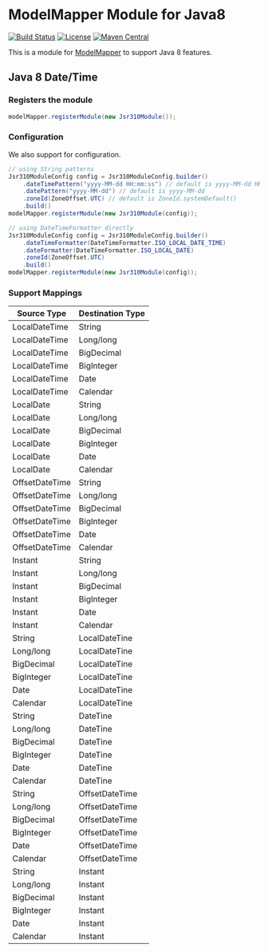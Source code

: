 # ModelMapper Module for Java8

[![Build Status](https://travis-ci.org/modelmapper/modelmapper-module-java8.svg)](https://travis-ci.org/modelmapper/modelmapper-module-java8) 
[![License](http://img.shields.io/:license-apache-brightgreen.svg)](http://www.apache.org/licenses/LICENSE-2.0.html)
[![Maven Central](https://maven-badges.herokuapp.com/maven-central/com.github.chhsiao90/modelmapper-module-java8/badge.svg)](https://maven-badges.herokuapp.com/maven-central/com.github.chhsiao90/modelmapper-module-java8)

This is a module for [ModelMapper](http://modelmapper.org) to support Java 8 features.

## Java 8 Date/Time

### Registers the module

```java
modelMapper.registerModule(new Jsr310Module());
```

### Configuration

We also support for configuration.

```java
// using String patterns
Jsr310ModuleConfig config = Jsr310ModuleConfig.builder()
    .dateTimePattern("yyyy-MM-dd HH:mm:ss") // default is yyyy-MM-dd HH:mm:ss
    .datePattern("yyyy-MM-dd") // default is yyyy-MM-dd
    .zoneId(ZoneOffset.UTC) // default is ZoneId.systemDefault()
    .build()
modelMapper.registerModule(new Jsr310Module(config));
```
```java
// using DateTimeFormatter directly
Jsr310ModuleConfig config = Jsr310ModuleConfig.builder()
    .dateTimeFormatter(DateTimeFormatter.ISO_LOCAL_DATE_TIME)
    .dateFormatter(DateTimeFormatter.ISO_LOCAL_DATE)
    .zoneId(ZoneOffset.UTC)
    .build()
modelMapper.registerModule(new Jsr310Module(config));
```

### Support Mappings

| Source Type   | Destination Type |
|---------------|------------------|
| LocalDateTime | String           |
| LocalDateTime | Long/long        |
| LocalDateTime | BigDecimal       |
| LocalDateTime | BigInteger       |
| LocalDateTime | Date             |
| LocalDateTime | Calendar         |
| LocalDate     | String           |
| LocalDate     | Long/long        |
| LocalDate     | BigDecimal       |
| LocalDate     | BigInteger       |
| LocalDate     | Date             |
| LocalDate     | Calendar         |
| OffsetDateTime| String           |
| OffsetDateTime| Long/long        |
| OffsetDateTime| BigDecimal       |
| OffsetDateTime| BigInteger       |
| OffsetDateTime| Date             |
| OffsetDateTime| Calendar         |
| Instant       | String           |
| Instant       | Long/long        |
| Instant       | BigDecimal       |
| Instant       | BigInteger       |
| Instant       | Date             |
| Instant       | Calendar         |
| String        | LocalDateTine    |
| Long/long     | LocalDateTine    |
| BigDecimal    | LocalDateTine    |
| BigInteger    | LocalDateTine    |
| Date          | LocalDateTine    |
| Calendar      | LocalDateTine    |
| String        | DateTine         |
| Long/long     | DateTine         |
| BigDecimal    | DateTine         |
| BigInteger    | DateTine         |
| Date          | DateTine         |
| Calendar      | DateTine         |
| String        | OffsetDateTime   |
| Long/long     | OffsetDateTime   |
| BigDecimal    | OffsetDateTime   |
| BigInteger    | OffsetDateTime   |
| Date          | OffsetDateTime   |
| Calendar      | OffsetDateTime   |
| String        | Instant          |
| Long/long     | Instant          |
| BigDecimal    | Instant          |
| BigInteger    | Instant          |
| Date          | Instant          |
| Calendar      | Instant          |
